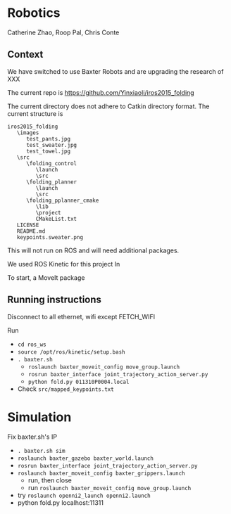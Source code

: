 # Robotics
Catherine Zhao, Roop Pal, Chris Conte

## Context
We have switched to use Baxter Robots and are upgrading the research of XXX

The current repo is https://github.com/Yinxiaoli/iros2015_folding

The current directory does not adhere to Catkin directory format. The current structure is

```
iros2015_folding
   \images
      test_pants.jpg
      test_sweater.jpg
      test_towel.jpg
   \src
      \folding_control
         \launch
         \src
      \folding_planner
         \launch
         \src
      \folding_pplanner_cmake
         \lib
         \project
         CMakeList.txt
   LICENSE
   README.md
   keypoints.sweater.png
```
This will not run on ROS and will need additional packages. 

We used ROS Kinetic for this project In

To start, a MoveIt package 

## Running instructions
Disconnect to all ethernet, wifi except FETCH_WIFI

Run 
- `cd ros_ws`
- `source /opt/ros/kinetic/setup.bash`
- `. baxter.sh`
   - `roslaunch baxter_moveit_config move_group.launch`
   - `rosrun baxter_interface joint_trajectory_action_server.py`
   - `python fold.py 011310P0004.local`
- Check `src/mapped_keypoints.txt`

# Simulation
Fix baxter.sh's IP
- `. baxter.sh sim`
- `roslaunch baxter_gazebo baxter_world.launch`
- `rosrun baxter_interface joint_trajectory_action_server.py`
- `roslaunch baxter_moveit_config baxter_grippers.launch`
   - run, then close
   - run `roslaunch baxter_moveit_config move_group.launch`
- try `roslaunch openni2_launch openni2.launch`
- python fold.py localhost:11311
